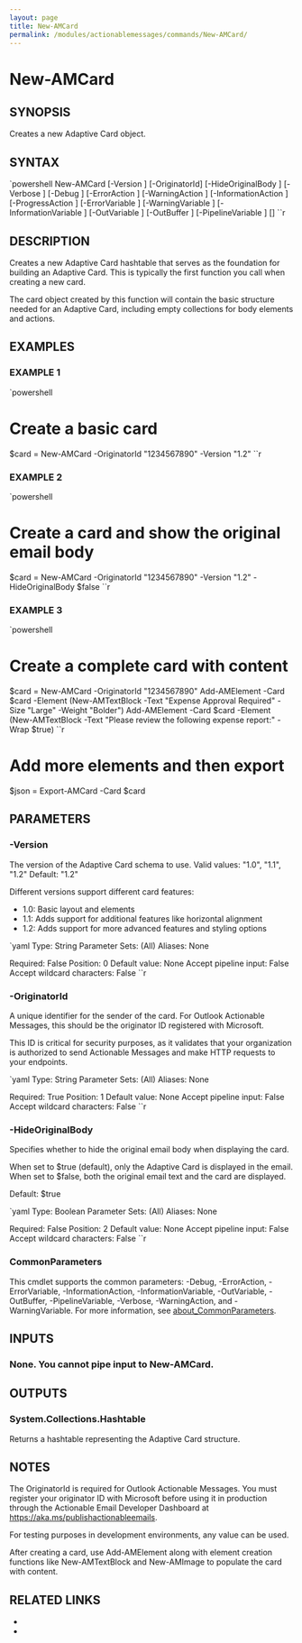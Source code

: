 ```yaml
---
layout: page
title: New-AMCard
permalink: /modules/actionablemessages/commands/New-AMCard/
---
```


# New-AMCard

## SYNOPSIS
Creates a new Adaptive Card object.

## SYNTAX

`powershell
New-AMCard [-Version <String>] [-OriginatorId] <String> [-HideOriginalBody <Boolean>] [-Verbose <SwitchParameter>] [-Debug <SwitchParameter>] [-ErrorAction <ActionPreference>] [-WarningAction <ActionPreference>] [-InformationAction <ActionPreference>] [-ProgressAction <ActionPreference>] [-ErrorVariable <String>] [-WarningVariable <String>] [-InformationVariable <String>] [-OutVariable <String>] [-OutBuffer <Int32>] [-PipelineVariable <String>] [<CommonParameters>]
``r

## DESCRIPTION
Creates a new Adaptive Card hashtable that serves as the foundation for building
an Adaptive Card. This is typically the first function you call when creating
a new card.

The card object created by this function will contain the basic structure needed
for an Adaptive Card, including empty collections for body elements and actions.

## EXAMPLES

### EXAMPLE 1
`powershell
# Create a basic card
$card = New-AMCard -OriginatorId "1234567890" -Version "1.2"
``r

    

### EXAMPLE 2
`powershell
# Create a card and show the original email body
$card = New-AMCard -OriginatorId "1234567890" -Version "1.2" -HideOriginalBody $false
``r

    

### EXAMPLE 3
`powershell
# Create a complete card with content
$card = New-AMCard -OriginatorId "1234567890"
Add-AMElement -Card $card -Element (New-AMTextBlock -Text "Expense Approval Required" -Size "Large" -Weight "Bolder")
Add-AMElement -Card $card -Element (New-AMTextBlock -Text "Please review the following expense report:" -Wrap $true)
``r

# Add more elements and then export
$json = Export-AMCard -Card $card    

## PARAMETERS

### -Version
The version of the Adaptive Card schema to use.
Valid values: "1.0", "1.1", "1.2"
Default: "1.2"

Different versions support different card features:
- 1.0: Basic layout and elements
- 1.1: Adds support for additional features like horizontal alignment
- 1.2: Adds support for more advanced features and styling options

`yaml
Type: String
Parameter Sets: (All)
Aliases: None

Required: False
Position: 0
Default value: None
Accept pipeline input: False
Accept wildcard characters: False
``r

### -OriginatorId
A unique identifier for the sender of the card. For Outlook Actionable Messages,
this should be the originator ID registered with Microsoft.

This ID is critical for security purposes, as it validates that your organization
is authorized to send Actionable Messages and make HTTP requests to your endpoints.

`yaml
Type: String
Parameter Sets: (All)
Aliases: None

Required: True
Position: 1
Default value: None
Accept pipeline input: False
Accept wildcard characters: False
``r

### -HideOriginalBody
Specifies whether to hide the original email body when displaying the card.

When set to $true (default), only the Adaptive Card is displayed in the email.
When set to $false, both the original email text and the card are displayed.

Default: $true

`yaml
Type: Boolean
Parameter Sets: (All)
Aliases: None

Required: False
Position: 2
Default value: None
Accept pipeline input: False
Accept wildcard characters: False
``r

### CommonParameters
This cmdlet supports the common parameters: -Debug, -ErrorAction, -ErrorVariable, -InformationAction, -InformationVariable, -OutVariable, -OutBuffer, -PipelineVariable, -Verbose, -WarningAction, and -WarningVariable. For more information, see [about_CommonParameters](https://learn.microsoft.com/en-us/powershell/module/microsoft.powershell.core/about/about_commonparameters).

## INPUTS
### None. You cannot pipe input to New-AMCard.

## OUTPUTS
### System.Collections.Hashtable
Returns a hashtable representing the Adaptive Card structure.

## NOTES
The OriginatorId is required for Outlook Actionable Messages. You must register
your originator ID with Microsoft before using it in production through the Actionable
Email Developer Dashboard at https://aka.ms/publishactionableemails.

For testing purposes in development environments, any value can be used.

After creating a card, use Add-AMElement along with element creation functions
like New-AMTextBlock and New-AMImage to populate the card with content.

## RELATED LINKS
* [](https://docs.microsoft.com/en-us/outlook/actionable-messages/)
* [](https://adaptivecards.io/explorer/)

